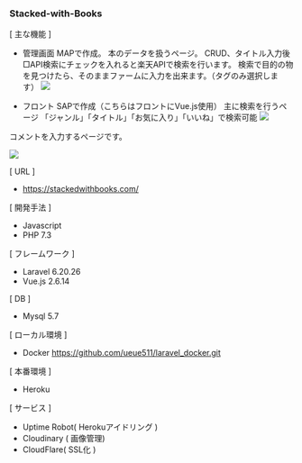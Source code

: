 ### Stacked-with-Books ###
[ 主な機能 ]
- 管理画面
MAPで作成。
本のデータを扱うページ。
CRUD、タイトル入力後 □API検索にチェックを入れると楽天APIで検索を行います。
検索で目的の物を見つけたら、そのままファームに入力を出来ます。（タグのみ選択します）
 ![](https://storage.googleapis.com/zenn-user-upload/fefef46b378b-20220214.png)

- フロント
SAPで作成（こちらはフロントにVue.js使用）
主に検索を行うページ
「ジャンル」「タイトル」「お気に入り」「いいね」で検索可能
![](https://storage.googleapis.com/zenn-user-upload/f2dd11fc8a2d-20220214.png)

コメントを入力するページです。

![](https://storage.googleapis.com/zenn-user-upload/2ea39d8a2aa4-20220214.png)

[ URL ]
- https://stackedwithbooks.com/

[ 開発手法 ]
- Javascript 
- PHP 7.3

[ フレームワーク ]
- Laravel 6.20.26
- Vue.js 2.6.14

[ DB ]
- Mysql 5.7

[ ローカル環境 ]
- Docker  https://github.com/ueue511/laravel_docker.git

[ 本番環境 ]
- Heroku

[ サービス ]
- Uptime Robot( Herokuアイドリング ) 
- Cloudinary ( 画像管理)
- CloudFlare( SSL化 )
